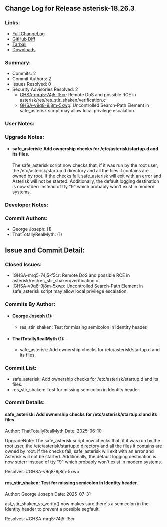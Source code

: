 
## Change Log for Release asterisk-18.26.3

### Links:

 - [Full ChangeLog](https://downloads.asterisk.org/pub/telephony/asterisk/releases/ChangeLog-18.26.3.html)  
 - [GitHub Diff](https://github.com/asterisk/asterisk/compare/18.26.2...18.26.3)  
 - [Tarball](https://downloads.asterisk.org/pub/telephony/asterisk/asterisk-18.26.3.tar.gz)  
 - [Downloads](https://downloads.asterisk.org/pub/telephony/asterisk)  

### Summary:

- Commits: 2
- Commit Authors: 2
- Issues Resolved: 0
- Security Advisories Resolved: 2
  - [GHSA-mrq5-74j5-f5cr](https://github.com/asterisk/asterisk/security/advisories/GHSA-mrq5-74j5-f5cr): Remote DoS and possible RCE in asterisk/res/res_stir_shaken/verification.c
  - [GHSA-v9q8-9j8m-5xwp](https://github.com/asterisk/asterisk/security/advisories/GHSA-v9q8-9j8m-5xwp): Uncontrolled Search-Path Element in safe_asterisk script may allow local privilege escalation.

### User Notes:


### Upgrade Notes:

- #### safe_asterisk: Add ownership checks for /etc/asterisk/startup.d and its files.  
  The safe_asterisk script now checks that, if it was run by the
  root user, the /etc/asterisk/startup.d directory and all the files it contains
  are owned by root.  If the checks fail, safe_asterisk will exit with an error
  and Asterisk will not be started.  Additionally, the default logging
  destination is now stderr instead of tty "9" which probably won't exist
  in modern systems.


### Developer Notes:


### Commit Authors:

- George Joseph: (1)
- ThatTotallyRealMyth: (1)

## Issue and Commit Detail:

### Closed Issues:

  - !GHSA-mrq5-74j5-f5cr: Remote DoS and possible RCE in asterisk/res/res_stir_shaken/verification.c
  - !GHSA-v9q8-9j8m-5xwp: Uncontrolled Search-Path Element in safe_asterisk script may allow local privilege escalation.

### Commits By Author:

- #### George Joseph (1):
  - res_stir_shaken: Test for missing semicolon in Identity header.

- #### ThatTotallyRealMyth (1):
  - safe_asterisk: Add ownership checks for /etc/asterisk/startup.d and its files.


### Commit List:

-  safe_asterisk: Add ownership checks for /etc/asterisk/startup.d and its files.
-  res_stir_shaken: Test for missing semicolon in Identity header.

### Commit Details:

#### safe_asterisk: Add ownership checks for /etc/asterisk/startup.d and its files.
  Author: ThatTotallyRealMyth
  Date:   2025-06-10

  UpgradeNote: The safe_asterisk script now checks that, if it was run by the
  root user, the /etc/asterisk/startup.d directory and all the files it contains
  are owned by root.  If the checks fail, safe_asterisk will exit with an error
  and Asterisk will not be started.  Additionally, the default logging
  destination is now stderr instead of tty "9" which probably won't exist
  in modern systems.

  Resolves: #GHSA-v9q8-9j8m-5xwp

#### res_stir_shaken: Test for missing semicolon in Identity header.
  Author: George Joseph
  Date:   2025-07-31

  ast_stir_shaken_vs_verify() now makes sure there's a semicolon in
  the Identity header to prevent a possible segfault.

  Resolves: #GHSA-mrq5-74j5-f5cr

